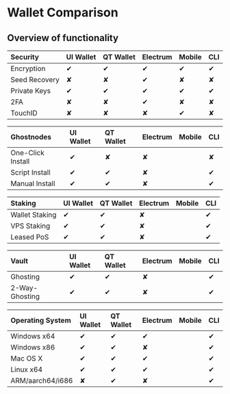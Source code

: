# Wallet Comparison

## Overview of functionality 

| **Security** | UI Wallet | QT Wallet | Electrum | Mobile | CLI |
| :--- | :--- | :--- | :--- | :--- | :--- |
| Encryption | ✔ | ✔ | ✔ | ✔ | ✔ |
| Seed Recovery | ✘ | ✘ | ✔ | ✘ | ✘ |
| Private Keys | ✔ | ✔ | ✔ | ✔ | ✔ |
| 2FA | ✘ | ✘ | ✔ | ✘ | ✘ |
| TouchID | ✘ | ✘ | ✘ | ✔ | ✘ |

| **Ghostnodes** | UI Wallet | QT Wallet | Electrum | Mobile | CLI |
| :--- | :--- | :--- | :--- | :--- | :--- |
| One-Click Install | ✔ | ✘ | ✘ |  | ✘ |
| Script Install | ✔ | ✔ | ✘ |  | ✔ |
| Manual Install | ✔ | ✔ | ✘ |  | ✔ |

| **Staking** | UI Wallet | QT Wallet | Electrum | Mobile | CLI |
| :--- | :--- | :--- | :--- | :--- | :--- |
| Wallet Staking | ✔ | ✔ | ✘ |  | ✔ |
| VPS Staking | ✔ | ✔ | ✘ |  | ✔ |
| Leased PoS | ✔ | ✔ | ✘ |  | ✔ |

| **Vault** | UI Wallet | QT Wallet | Electrum | Mobile | CLI |
| :--- | :--- | :--- | :--- | :--- | :--- |
| Ghosting | ✔ | ✔ | ✘ |  | ✔ |
| 2-Way-Ghosting | ✔ | ✔ | ✘ |  | ✔ |

| **Operating System** | UI Wallet | QT Wallet | Electrum | Mobile | CLI |
| :--- | :--- | :--- | :--- | :--- | :--- |
| Windows x64 | ✔ | ✔ | ✔ |  | ✔ |
| Windows x86 | ✔ | ✔ | ✘ |  | ✔ |
| Mac OS X | ✔ | ✔ | ✔ |  | ✔ |
| Linux x64 | ✔ | ✔ | ✔ |  | ✔ |
| ARM/aarch64/i686 | ✘ | ✔ | ✘ |  | ✔ |

